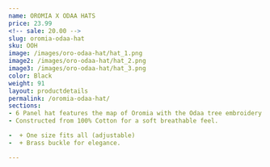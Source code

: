 ```yaml
---
name: OROMIA X ODAA HATS
price: 23.99
<!-- sale: 20.00 -->
slug: oromia-odaa-hat
sku: OOH
image: /images/oro-odaa-hat/hat_1.png
image2: /images/oro-odaa-hat/hat_2.png
image3: /images/oro-odaa-hat/hat_3.png
color: Black
weight: 91
layout: productdetails
permalink: /oromia-odaa-hat/
sections:
- 6 Panel hat features the map of Oromia with the Odaa tree embroidery on the front.
- Constructed from 100% Cotton for a soft breathable feel.

-  + One size fits all (adjustable)
-  + Brass buckle for elegance.

---
```

 

